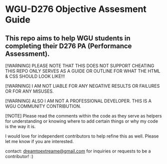 # **WGU-D276 Objective Assesment Guide**

## This repo aims to help WGU students in completing their D276 PA (Performance Assessment). 

[!WARNING]
PLEASE NOTE THAT THIS DOES NOT SUPPORT CHEATING THIS REPO ONLY SERVES AS A GUIDE OR OUTLINE FOR WHAT THE HTML & CSS SHOULD LOOK LIKE!!!

[!WARNING]
I AM NOT LIABLE FOR ANY NEGATIVE RESULTS OR FAILURES OR FOR ANY MISUSES.

[!WARNING]
ALSO I AM NOT A PROFESSIONAL DEVELOPER. THIS IS A WGU COMMUNITY CONTRIBUTION.


[!NOTE]
Please read the comments within the code as they serve as helpers for understanding or knowing where to add certain things or why my code is the way it is. 

I would love for independent contributors to help refine this as well. Please let me know if you are interested.

contact: dreamtoextreame@gmail.com for inquiries or requests to be a contributor! :)

